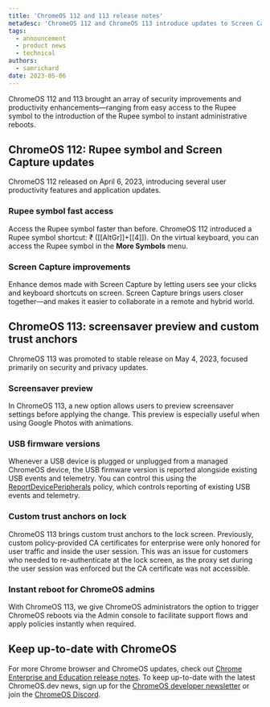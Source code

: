```yaml
---
title: 'ChromeOS 112 and 113 release notes'
metadesc: 'ChromeOS 112 and ChromeOS 113 introduce updates to Screen Capture, screensavers, and security.'
tags:
  - announcement
  - product news
  - technical
authors:
  - samrichard
date: 2023-05-06
---
```


ChromeOS 112 and 113 brought an array of security improvements and productivity enhancements—ranging from easy access to the Rupee symbol to the introduction of the Rupee symbol to instant administrative reboots.

## ChromeOS 112: Rupee symbol and Screen Capture updates

ChromeOS 112 released on April 6, 2023, introducing several user productivity features and application updates.

### Rupee symbol fast access

Access the Rupee symbol faster than before. ChromeOS 112 introduced a Rupee symbol shortcut: ₹ ([[AltGr]]+[[4]]). On the virtual keyboard, you can access the Rupee symbol in the **More Symbols** menu.

### Screen Capture improvements

Enhance demos made with Screen Capture by letting users see your clicks and keyboard shortcuts on screen. Screen Capture brings users closer together—and makes it easier to collaborate in a remote and hybrid world.

## ChromeOS 113: screensaver preview and custom trust anchors

ChromeOS 113 was promoted to stable release on May 4, 2023, focused primarily on security and privacy updates.

### Screensaver preview

In ChromeOS 113, a new option allows users to preview screensaver settings before applying the change. This preview is especially useful when using Google Photos with animations.

### USB firmware versions

Whenever a USB device is plugged or unplugged from a managed ChromeOS device, the USB firmware version is reported alongside existing USB events and telemetry. You can control this using the [ReportDevicePeripherals](https://chromeenterprise.google/policies/#ReportDevicePeripherals) policy, which controls reporting of existing USB events and telemetry.

### Custom trust anchors on lock

ChromeOS 113 brings custom trust anchors to the lock screen. Previously, custom policy-provided CA certificates for enterprise were only honored for user traffic and inside the user session. This was an issue for customers who needed to re-authenticate at the lock screen, as the proxy set during the user session was enforced but the CA certificate was not accessible.

### Instant reboot for ChromeOS admins

With ChromeOS 113, we give ChromeOS administrators the option to trigger ChromeOS reboots via the Admin console to facilitate support flows and apply policies instantly when required.

## Keep up-to-date with ChromeOS

For more Chrome browser and ChromeOS updates, check out [Chrome Enterprise and Education release notes](https://support.google.com/chrome/a/answer/7679408?hl=en&ref_topic=7679105&sjid=17790463155195284014-NA#). To keep up-to-date with the latest ChromeOS.dev news, sign up for the [ChromeOS developer newsletter](/{{locale.code}}/subscribe) or join the [ChromeOS Discord](/discord).

